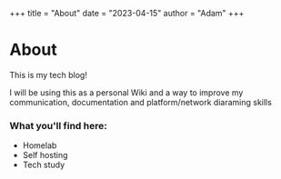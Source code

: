 +++
title = "About"
date = "2023-04-15"
author = "Adam"
+++

# About
This is my tech blog!

I will be using this as a personal Wiki and a way to improve my communication, documentation and platform/network diaraming skills

### What you'll find here:
- Homelab
- Self hosting
- Tech study
